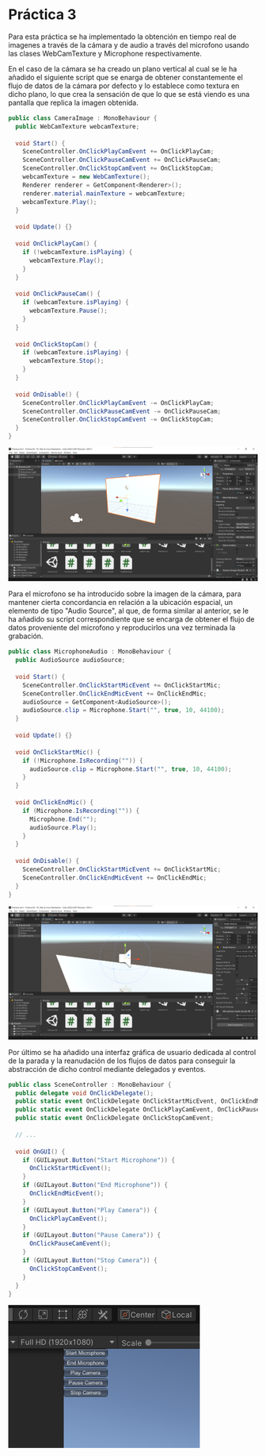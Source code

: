 # Práctica 3

Para esta práctica se ha implementado la obtención en tiempo real de imagenes a través de la cámara y de audio a través del microfono usando las clases WebCamTexture y Microphone respectivamente.

En el caso de la cámara se ha creado un plano vertical al cual se le ha añadido el siguiente script que se enarga de obtener constantemente el flujo de datos de la cámara por defecto y lo establece como textura en dicho plano, lo que crea la sensación de que lo que se está viendo es una pantalla que replica la imagen obtenida.

```cs
public class CameraImage : MonoBehaviour {
  public WebCamTexture webcamTexture;

  void Start() {
    SceneController.OnClickPlayCamEvent += OnClickPlayCam;
    SceneController.OnClickPauseCamEvent += OnClickPauseCam;
    SceneController.OnClickStopCamEvent += OnClickStopCam;
    webcamTexture = new WebCamTexture();
    Renderer renderer = GetComponent<Renderer>();
    renderer.material.mainTexture = webcamTexture;
    webcamTexture.Play();
  }

  void Update() {}

  void OnClickPlayCam() {
    if (!webcamTexture.isPlaying) {
      webcamTexture.Play();
    }
  }

  void OnClickPauseCam() {
    if (webcamTexture.isPlaying) {
      webcamTexture.Pause();
    }
  }

  void OnClickStopCam() {
    if (webcamTexture.isPlaying) {
      webcamTexture.Stop();
    }
  }

  void OnDisable() {
    SceneController.OnClickPlayCamEvent -= OnClickPlayCam;
    SceneController.OnClickPauseCamEvent -= OnClickPauseCam;
    SceneController.OnClickStopCamEvent -= OnClickStopCam;
  }
}
```

![Camera.png](./img/Camera.png)

Para el microfono se ha introducido sobre la imagen de la cámara, para mantener cierta concordancia en relación a la ubicación espacial, un elemento de tipo "Audio Source", al que, de forma similar al anterior, se le ha añadido su script correspondiente que se encarga de obtener el flujo de datos proveniente del microfono y reproducirlos una vez terminada la grabación.

```cs
public class MicrophoneAudio : MonoBehaviour {
  public AudioSource audioSource;

  void Start() {
    SceneController.OnClickStartMicEvent += OnClickStartMic;
    SceneController.OnClickEndMicEvent += OnClickEndMic;
    audioSource = GetComponent<AudioSource>();
    audioSource.clip = Microphone.Start("", true, 10, 44100);
  }

  void Update() {}

  void OnClickStartMic() {
    if (!Microphone.IsRecording("")) {
      audioSource.clip = Microphone.Start("", true, 10, 44100);
    }
  }

  void OnClickEndMic() {
    if (Microphone.IsRecording("")) {
      Microphone.End("");
      audioSource.Play();
    }
  }

  void OnDisable() {
    SceneController.OnClickStartMicEvent += OnClickStartMic;
    SceneController.OnClickEndMicEvent += OnClickEndMic;
  }
}
```

![Microphone.png](./img/Microphone.png)

Por último se ha añadido una interfaz gráfica de usuario dedicada al control de la parada y la reanudación de los flujos de datos para conseguir la abstracción de dicho control mediante delegados y eventos.

```cs
public class SceneController : MonoBehaviour {
  public delegate void OnClickDelegate();
  public static event OnClickDelegate OnClickStartMicEvent, OnClickEndMicEvent;
  public static event OnClickDelegate OnClickPlayCamEvent, OnClickPauseCamEvent;
  public static event OnClickDelegate OnClickStopCamEvent;

  // ...

  void OnGUI() {
    if (GUILayout.Button("Start Microphone")) {
      OnClickStartMicEvent();
    }
    if (GUILayout.Button("End Microphone")) {
      OnClickEndMicEvent();
    }
    if (GUILayout.Button("Play Camera")) {
      OnClickPlayCamEvent();
    }
    if (GUILayout.Button("Pause Camera")) {
      OnClickPauseCamEvent();
    }
    if (GUILayout.Button("Stop Camera")) {
      OnClickStopCamEvent();
    }
  }
}
```

![GUI.png](./img/GUI.png)
